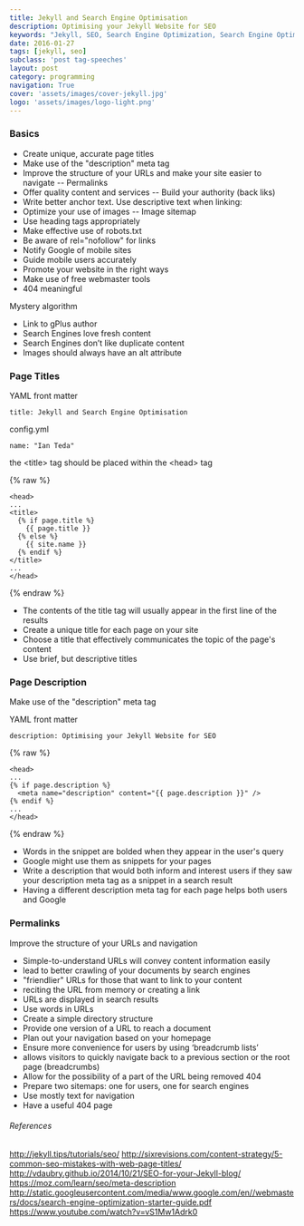 ```yaml
---
title: Jekyll and Search Engine Optimisation
description: Optimising your Jekyll Website for SEO
keywords: "Jekyll, SEO, Search Engine Optimization, Search Engine Optimisation"
date: 2016-01-27
tags: [jekyll, seo]
subclass: 'post tag-speeches'
layout: post
category: programming
navigation: True
cover: 'assets/images/cover-jekyll.jpg'
logo: 'assets/images/logo-light.png'
---
```


### Basics

* Create unique, accurate page titles <i class="fa fa-check"></i>
* Make use of the "description" meta tag <i class="fa fa-check"></i>
* Improve the structure of your URLs and make your site easier to navigate -- Permalinks <i class="fa fa-check"></i>
* Offer quality content and services -- Build your authority (back liks)
* Write better anchor text. Use descriptive text when linking:
* Optimize your use of images -- Image sitemap
* Use heading tags appropriately
* Make effective use of robots.txt
* Be aware of rel="nofollow" for links
* Notify Google of mobile sites
* Guide mobile users accurately
* Promote your website in the right ways
* Make use of free webmaster tools
* 404 meaningful

Mystery algorithm

* Link to gPlus author
* Search Engines love fresh content
* Search Engines don’t like duplicate content
* Images should always have an alt attribute

### Page Titles
YAML front matter

```
title: Jekyll and Search Engine Optimisation
```

config.yml

```
name: "Ian Teda"
```

the \<title> tag should be placed within the \<head> tag

{% raw  %}
```
<head>
...
<title>
  {% if page.title %}
    {{ page.title }}
  {% else %}
    {{ site.name }}
  {% endif %}
</title>
...
</head>
```
{% endraw %}

* The contents of the title tag will usually appear in the first line of the results
* Create a unique title for each page on your site
* Choose a title that effectively communicates the topic of the page's content
* Use brief, but descriptive titles


### Page Description
Make use of the "description" meta tag

YAML front matter

```
description: Optimising your Jekyll Website for SEO
```

{% raw  %}
```
<head>
...
{% if page.description %}
  <meta name="description" content="{{ page.description }}" />
{% endif %}
...
</head>
```
{% endraw %}


* Words in the snippet are bolded when they appear in the user's query
* Google might use them as snippets for your pages
* Write a description that would both inform and interest users if they saw your description meta tag as a snippet in a search result
* Having a different description meta tag for each page helps both users and Google

### Permalinks
Improve the structure of your URLs and navigation

* Simple-to-understand URLs will convey content information easily
* lead to better crawling of your documents by search engines
* "friendlier" URLs for those that want to link to your content
* reciting the URL from memory or creating a link
* URLs are displayed in search results
* Use words in URLs
* Create a simple directory structure
* Provide one version of a URL to reach a document
* Plan out your navigation based on your homepage
* Ensure more convenience for users by using ‘breadcrumb lists’
* allows visitors to quickly navigate back to a previous section or the root page (breadcrumbs)
* Allow for the possibility of a part of the URL being removed 404
* Prepare two sitemaps: one for users, one for search engines
* Use mostly text for navigation
* Have a useful 404 page

###### References
http://jekyll.tips/tutorials/seo/
http://sixrevisions.com/content-strategy/5-common-seo-mistakes-with-web-page-titles/
http://vdaubry.github.io/2014/10/21/SEO-for-your-Jekyll-blog/
https://moz.com/learn/seo/meta-description
http://static.googleusercontent.com/media/www.google.com/en//webmasters/docs/search-engine-optimization-starter-guide.pdf
https://www.youtube.com/watch?v=vS1Mw1Adrk0
